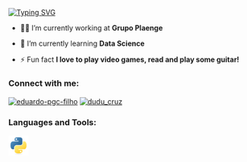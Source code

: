 <a href="https://git.io/typing-svg"><img src="https://readme-typing-svg.herokuapp.com?font=Monaco&weight=500&size=50&pause=1000&color=009AFD&background=8500FF00&center=true&vCenter=true&width=1000&height=100&lines=Hey!+My+name+is+Eduardo;I'm+from+Brazil;I'm+a+civil+engineer;Welcom+to+my+page!" alt="Typing SVG" /></a>



- 👷‍♂️ I’m currently working at **Grupo Plaenge**

- 🌱 I’m currently learning **Data Science**

- ⚡ Fun fact **I love to play video games, read and play some guitar!**



<h3 align="left">Connect with me:</h3>
<p align="left">
<a href="https://linkedin.com/in/eduardo-pgc-filho" target="blank"><img align="center" src="https://raw.githubusercontent.com/rahuldkjain/github-profile-readme-generator/master/src/images/icons/Social/linked-in-alt.svg" alt="eduardo-pgc-filho" height="30" width="40" /></a>
<a href="https://instagram.com/dudu_cruz" target="blank"><img align="center" src="https://raw.githubusercontent.com/rahuldkjain/github-profile-readme-generator/master/src/images/icons/Social/instagram.svg" alt="dudu_cruz" height="30" width="40" /></a>
</p>



<h3 align="left">Languages and Tools:</h3>
<p align="left"> <a href="https://www.python.org" target="_blank" rel="noreferrer"> <img src="https://raw.githubusercontent.com/devicons/devicon/master/icons/python/python-original.svg" alt="python" width="40" height="40"/> </a> </p>


